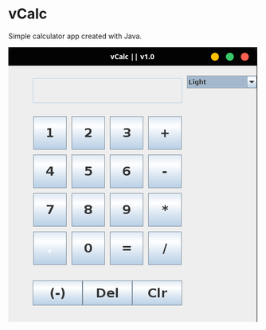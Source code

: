# vCalc
Simple calculator app created with Java.

![](https://github.com/HerraVp/vCalc/blob/main/img/calc_img.png)
